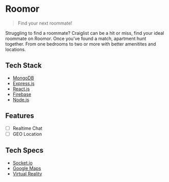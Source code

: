 # Roomor
> Find your next roommate!

Struggling to find a roommate? Craiglist can be a hit or miss, find your ideal roommate on Roomor. Once you've found a match, apartment hunt together. From one bedrooms to two or more with better amenitites and locations.
## Tech Stack
- [MongoDB](https://docs.mongodb.com/)
- [Express.js](https://expressjs.com/)
- [React.js](https://reactjs.org/)
- [Firebase](https://firebase.google.com/)
- [Node.js](https://nodejs.org/en/)
## Features
- [ ] Realtime Chat
- [ ] GEO Location
## Tech Specs
- [Socket.io](https://socket.io/)
- [Google Maps](https://developers.google.com/maps/documentation/)
- [Virtual Reality](https://developers.google.com/vr/)
